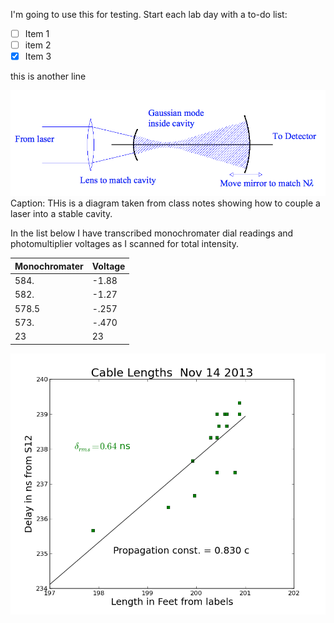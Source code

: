 I'm going to use this for testing.  Start each lab day with a to-do list:

- [ ] Item 1
- [ ] item 2
- [x] Item 3

this is another line

![this is a label](cavity_lab.png)
Caption:  THis is a diagram taken from class notes showing how to couple a laser into a stable cavity.

In the list below I have transcribed monochromater dial readings and photomultiplier voltages as I scanned for total intensity.

|Monochromater   |   Voltage|
|--------------- | --------------|
|584. |  -1.88|
|582. | -1.27|
|578.5 | -.257|
|573.|-.470|
| 23 | 23|

![label](compare_lengths.png)
